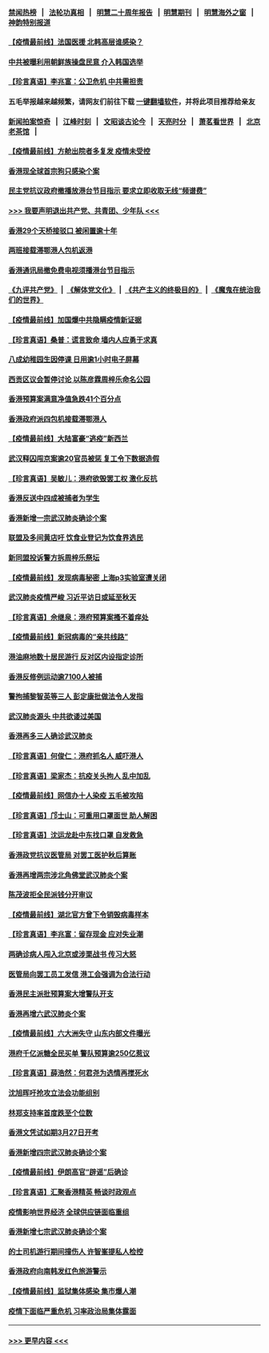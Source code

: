 #### [禁闻热榜](热点新闻.md?=0)  &nbsp;&nbsp;|&nbsp;&nbsp; [法轮功真相](https://github.com/gfw-breaker/truth/blob/master/README.md?=0) &nbsp;&nbsp;|&nbsp;&nbsp; [明慧二十周年报告](https://github.com/gfw-breaker/mh-reports/blob/master/README.md?=0) &nbsp;&nbsp;|&nbsp;&nbsp;[明慧期刊](https://github.com/gfw-breaker/mh-qikan) &nbsp;&nbsp;|&nbsp;&nbsp; [明慧海外之窗](https://github.com/gfw-breaker/mh-news/blob/master/README.md?=0) &nbsp;&nbsp;|&nbsp;&nbsp; [神韵特别报道](https://github.com/gfw-breaker/mh-news/blob/master/shenyun.md?=0)
#### [【疫情最前线】法国医援 北韩高层谁感染？](../pages/nsc415/n11920850.md?t=03071931) 
#### [中共被曝利用朝鲜族操盘民意 介入韩国选举](../pages/nsc415/n11921006.md?t=03071931) 
#### [【珍言真语】李兆富：公卫危机 中共需担责](../pages/nsc415/n11920422.md?t=03071931) 
#### 五毛举报越来越频繁，请网友们前往下载 [一键翻墙软件](https://github.com/gfw-breaker/ssr-accounts)，并将此项目推荐给亲友
#### [新闻拍案惊奇](https://github.com/gfw-breaker/banned-news/blob/master/pages/link4.md) &nbsp;&nbsp;|&nbsp;&nbsp; [江峰时刻](https://github.com/gfw-breaker/banned-news/blob/master/pages/link4.md) &nbsp;&nbsp;|&nbsp;&nbsp; [文昭谈古论今](https://github.com/gfw-breaker/banned-news/blob/master/pages/link4.md) &nbsp;&nbsp;|&nbsp;&nbsp; [天亮时分](https://github.com/gfw-breaker/banned-news/blob/master/pages/link4.md) &nbsp;&nbsp;|&nbsp;&nbsp; [萧茗看世界](https://github.com/gfw-breaker/banned-news/blob/master/pages/link4.md) &nbsp;&nbsp;|&nbsp;&nbsp; [北京老茶馆](https://github.com/gfw-breaker/banned-news/blob/master/pages/link4.md) &nbsp;&nbsp;|&nbsp;&nbsp; 
#### [【疫情最前线】方舱出院者多复发 疫情未受控](../pages/nsc415/n11918637.md?t=03071931) 
#### [香港现全球首宗狗只感染个案](../pages/nsc415/n11918710.md?t=03071931) 
#### [民主党抗议政府撤播放港台节目指示 要求立即收取无线“频谱费”](../pages/nsc415/n11918681.md?t=03071931) 
#### [>>> 我要声明退出共产党、共青团、少年队 <<<](https://github.com/begood0513/goodnews/blob/master/quit/letter.md) 
#### [香港29个天桥接驳口 被闲置逾十年](../pages/nsc415/n11918654.md?t=03071931) 
#### [两班接载滞鄂港人包机返港](../pages/nsc415/n11915855.md?t=03071931) 
#### [香港通讯局撤免费电视须播港台节目指示](../pages/nsc415/n11915831.md?t=03071931) 
#### [《九评共产党》](https://github.com/begood0513/9ping.md/blob/master/README.md) &nbsp;|&nbsp; [《解体党文化》](../../../../jtdwh.md/blob/master/README.md)  &nbsp;|&nbsp; [《共产主义的终极目的》](../../../../gczydzjmd.md/blob/master/README.md) &nbsp;|&nbsp; [《魔鬼在统治我们的世界》](../../../../mgztzwmdsj.md/blob/master/README.md) 
#### [【疫情最前线】加国爆中共隐瞒疫情新证据](../pages/nsc415/n11915482.md?t=03071931) 
#### [【珍言真语】桑普：谎言致命 墙内人应勇于求真](../pages/nsc415/n11915169.md?t=03071931) 
#### [八成幼稚园生因停课 日用逾1小时电子屏幕](../pages/nsc415/n11913263.md?t=03071931) 
#### [西贡区议会暂停讨论 以陈彦霖周梓乐命名公园](../pages/nsc415/n11913248.md?t=03071931) 
#### [香港预算案满意净值急跌41个百分点](../pages/nsc415/n11913236.md?t=03071931) 
#### [香港政府派四包机接载滞鄂港人](../pages/nsc415/n11913211.md?t=03071931) 
#### [【疫情最前线】大陆富豪“逃疫”新西兰](../pages/nsc415/n11913160.md?t=03071931) 
#### [武汉释囚闯京案逾20官员被惩 复工令下数据造假](../pages/nsc415/n11912743.md?t=03071931) 
#### [【珍言真语】吴敏儿：港府欲毁罢工权 激化反抗](../pages/nsc415/n11912457.md?t=03071931) 
#### [香港反送中四成被捕者为学生](../pages/nsc415/n11910730.md?t=03071931) 
#### [香港新增一宗武汉肺炎确诊个案](../pages/nsc415/n11910724.md?t=03071931) 
#### [联盟及多间黄店吁 饮食业登记为饮食界选民](../pages/nsc415/n11910718.md?t=03071931) 
#### [新同盟投诉警方拆周梓乐祭坛](../pages/nsc415/n11910707.md?t=03071931) 
#### [【疫情最前线】发现病毒秘密 上海p3实验室遭关闭](../pages/nsc415/n11910640.md?t=03071931) 
#### [武汉肺炎疫情严峻 习近平访日或延至秋天](../pages/nsc415/n11910570.md?t=03071931) 
#### [【珍言真语】佘继泉：港府预算案搔不着痒处](../pages/nsc415/n11910011.md?t=03071931) 
#### [【疫情最前线】新冠病毒的“亲共线路”](../pages/nsc415/n11907734.md?t=03071931) 
#### [港油麻地数十居民游行 反对区内设指定诊所](../pages/nsc415/n11907900.md?t=03071931) 
#### [香港反修例运动逾7100人被捕](../pages/nsc415/n11907922.md?t=03071931) 
#### [警拘捕黎智英等三人 彭定康批做法令人发指](../pages/nsc415/n11907905.md?t=03071931) 
#### [武汉肺炎源头 中共欲诿过美国](../pages/nsc415/n11907665.md?t=03071931) 
#### [香港再多三人确诊武汉肺炎](../pages/nsc415/n11907846.md?t=03071931) 
#### [【珍言真语】何俊仁：港府抓名人 威吓港人](../pages/nsc415/n11907561.md?t=03071931) 
#### [【珍言真语】梁家杰：抗疫关头拘人 乱中加乱](../pages/nsc415/n11907444.md?t=03071931) 
#### [【疫情最前线】网信办十人染疫 五毛被攻陷](../pages/nsc415/n11903757.md?t=03071931) 
#### [【珍言真语】邝士山：可重用口罩面世 助人解困](../pages/nsc415/n11903875.md?t=03071931) 
#### [【珍言真语】沈运龙赴中东找口罩 自发救急](../pages/nsc415/n11903291.md?t=03071931) 
#### [香港政党抗议医管局 对罢工医护秋后算账](../pages/nsc415/n11901746.md?t=03071931) 
#### [香港再增两宗涉北角佛堂武汉肺炎个案](../pages/nsc415/n11901737.md?t=03071931) 
#### [陈茂波拒全民派钱分开审议](../pages/nsc415/n11901672.md?t=03071931) 
#### [【疫情最前线】湖北官方曾下令销毁病毒样本](../pages/nsc415/n11901518.md?t=03071931) 
#### [【珍言真语】李兆富：留存现金 应对失业潮](../pages/nsc415/n11901448.md?t=03071931) 
#### [两确诊病人闯入北京或涉栗战书 传习大怒](../pages/nsc415/n11901180.md?t=03071931) 
#### [医管局向罢工员工发信 港工会强调为合法行动](../pages/nsc415/n11898870.md?t=03071931) 
#### [香港民主派批预算案大增警队开支](../pages/nsc415/n11898813.md?t=03071931) 
#### [香港再增六武汉肺炎个案](../pages/nsc415/n11898843.md?t=03071931) 
#### [【疫情最前线】六大洲失守 山东内部文件曝光](../pages/nsc415/n11898455.md?t=03071931) 
#### [港府千亿派糖全民买单 警队预算逾250亿惹议](../pages/nsc415/n11898608.md?t=03071931) 
#### [【珍言真语】薛浩然：何君尧为选情再搅死水](../pages/nsc415/n11898269.md?t=03071931) 
#### [沈旭晖吁抢攻立法会功能组别](../pages/nsc415/n11896084.md?t=03071931) 
#### [林郑支持率首度跌至个位数](../pages/nsc415/n11896058.md?t=03071931) 
#### [香港文凭试如期3月27日开考](../pages/nsc415/n11896055.md?t=03071931) 
#### [香港新增四宗武汉肺炎确诊个案](../pages/nsc415/n11896040.md?t=03071931) 
#### [【疫情最前线】伊朗高官“辟谣”后确诊](../pages/nsc415/n11895902.md?t=03071931) 
#### [【珍言真语】汇聚香港精英 畅谈时政观点](../pages/nsc415/n11895733.md?t=03071931) 
#### [疫情影响世界经济 全球供应链面临重组](../pages/nsc415/n11895634.md?t=03071931) 
#### [香港新增七宗武汉肺炎确诊个案](../pages/nsc415/n11893498.md?t=03071931) 
#### [的士司机游行期间撞伤人 许智峯提私人检控](../pages/nsc415/n11893483.md?t=03071931) 
#### [香港政府向南韩发红色旅游警示](../pages/nsc415/n11893398.md?t=03071931) 
#### [【疫情最前线】监狱集体感染 集市爆人潮](../pages/nsc415/n11893181.md?t=03071931) 
#### [疫情下面临严重危机  习率政治局集体露面](../pages/nsc415/n11893305.md?t=03071931) 

----
#### [ >>> 更早内容 <<< ](../indexes/nsc415-earlier.md)
